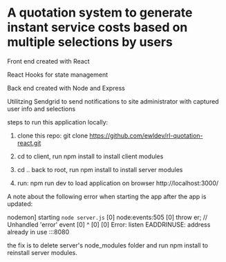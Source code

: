 # A quotation system to generate instant service costs based on multiple selections by users

Front end created with React

React Hooks for state management

Back end created with Node and Express

Utilitzing Sendgrid to send notifications to site administrator with captured user info and selections


steps to run this application locally:

1) clone this repo: 
git clone https://github.com/ewldev/rl-quotation-react.git

2) cd to client, run npm install to install client modules

3) cd .. back to root, run npm install to install server modules

4) run: npm run dev to load application on browser http://localhost:3000/


A note about the following error when starting the app after the app is updated:

nodemon] starting `node server.js`
[0] node:events:505
[0]       throw er; // Unhandled 'error' event
[0]       ^
[0] 
[0] Error: listen EADDRINUSE: address already in use :::8080

the fix is to delete server's node_modules folder and run npm install to reinstall server modules.